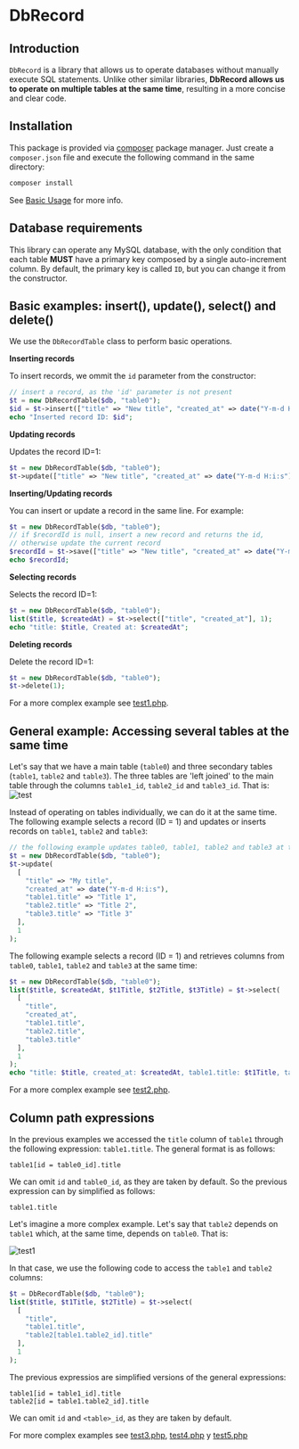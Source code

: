 # DbRecord

## Introduction

`DbRecord` is a library that allows us to operate databases without manually execute SQL statements. Unlike other similar libraries, **DbRecord allows us to operate on multiple tables at the same time**, resulting in a more concise and clear code.

## Installation

This package is provided via [composer](https://getcomposer.org/) package manager. Just create a `composer.json` file and execute the following command in the same directory:

```bash
composer install
```

See [Basic Usage](https://getcomposer.org/doc/01-basic-usage.md) for more info.

## Database requirements

This library can operate any MySQL database, with the only condition that each table **MUST** have a primary key composed by a single auto-increment column. By default, the primary key is called `ID`, but you can change it from the constructor.

## Basic examples: insert(), update(), select() and delete()

We use the `DbRecordTable` class to perform basic operations.

**Inserting records**

To insert records, we ommit the `id` parameter from the constructor:
```php
// insert a record, as the 'id' parameter is not present
$t = new DbRecordTable($db, "table0");
$id = $t->insert(["title" => "New title", "created_at" => date("Y-m-d H:i:s")]);
echo "Inserted record ID: $id";
```

**Updating records**

Updates the record ID=1:
```php
$t = new DbRecordTable($db, "table0");
$t->update(["title" => "New title", "created_at" => date("Y-m-d H:i:s")], 1);
```

**Inserting/Updating records**

You can insert or update a record in the same line. For example:
```php
$t = new DbRecordTable($db, "table0");
// if $recordId is null, insert a new record and returns the id,
// otherwise update the current record
$recordId = $t->save(["title" => "New title", "created_at" => date("Y-m-d H:i:s")], $recordId);
echo $recordId;
```

**Selecting records**

Selects the record ID=1:
```php
$t = new DbRecordTable($db, "table0");
list($title, $createdAt) = $t->select(["title", "created_at"], 1);
echo "title: $title, Created at: $createdAt";
```

**Deleting records**

Delete the record ID=1:
```php
$t = new DbRecordTable($db, "table0");
$t->delete(1);
```

For a more complex example see [test1.php](test/test1.php).

## General example: Accessing several tables at the same time

Let's say that we have a main table (`table0`) and three secondary tables (`table1`, `table2` and `table3`). The three tables are 'left joined' to the main table through the columns `table1_id`, `table2_id` and `table3_id`. That is:
![test](https://cloud.githubusercontent.com/assets/5312427/12149778/ec2fa156-b4a5-11e5-8697-f423856bb3cd.png)

Instead of operating on tables individually, we can do it at the same time. The following example selects a record (ID = 1) and updates or inserts records on `table1`, `table2` and `table3`:
```php
// the following example updates table0, table1, table2 and table3 at the same time
$t = new DbRecordTable($db, "table0");
$t->update(
  [
    "title" => "My title",
    "created_at" => date("Y-m-d H:i:s"),
    "table1.title" => "Title 1",
    "table2.title" => "Title 2",
    "table3.title" => "Title 3"
  ],
  1
);
```

The following example selects a record (ID = 1) and retrieves columns from `table0`, `table1`, `table2` and `table3` at the same time:
```php
$t = new DbRecordTable($db, "table0");
list($title, $createdAt, $t1Title, $t2Title, $t3Title) = $t->select(
  [
    "title",
    "created_at",
    "table1.title",
    "table2.title",
    "table3.title"
  ],
  1
);
echo "title: $title, created_at: $createdAt, table1.title: $t1Title, table2.title, $t2Title, table3.title, $t3Title";
```

For a more complex example see [test2.php](test/test2.php).

## Column path expressions

In the previous examples we accessed the `title` column of `table1` through the following expression: `table1.title`. The general format is as follows:
```text
table1[id = table0_id].title
```

We can omit `id` and `table0_id`, as they are taken by default. So the previous expression can by simplified as follows:
```
table1.title
```

Let's imagine a more complex example. Let's say that `table2` depends on `table1` which, at the same time, depends on `table0`. That is:

![test1](https://cloud.githubusercontent.com/assets/5312427/12151271/924a197e-b4ae-11e5-9ea8-a69b36489e54.png)

In that case, we use the following code to access the `table1` and `table2` columns:
```php
$t = DbRecordTable($db, "table0");
list($title, $t1Title, $t2Title) = $t->select(
  [
    "title",
    "table1.title",
    "table2[table1.table2_id].title"
  ],
  1
);
```

The previous expressios are simplified versions of the general expressions:
```text
table1[id = table1_id].title
table2[id = table1.table2_id].title
```

We can omit `id` and `<table>_id`, as they are taken by default.

For more complex examples see [test3.php](test/test3.php), [test4.php](test/test4.php) y [test5.php](test/test5.php)
